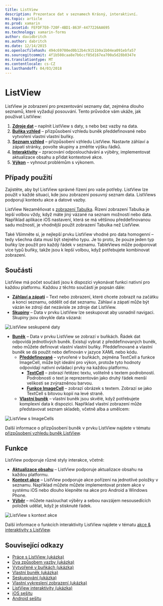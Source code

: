 ```yaml
---
title: ListView
description: Prezentace dat v seznamech Krásný, interaktivní.
ms.topic: article
ms.prod: xamarin
ms.assetid: FEFDF7E0-720F-4BD1-863F-4477226AA695
ms.technology: xamarin-forms
author: davidbritch
ms.author: dabritch
ms.date: 12/14/2015
ms.openlocfilehash: 494c69700ed0b12b4c9151b9a1b04ea091ebfa57
ms.sourcegitcommit: 4f1b508caa8e7b6ccf85d167ea700a5d28b0347e
ms.translationtype: MT
ms.contentlocale: cs-CZ
ms.lasthandoff: 04/03/2018
---
```

# <a name="listview"></a>ListView

ListView je zobrazení pro prezentování seznamy dat, zejména dlouho seznamů, které vyžadují posouvání. Tento průvodce vám ukáže, jak používat ListView:

1. **[Zdroje dat](data-and-databinding.md)**  &ndash; naplnit ListView s daty, s nebo bez vazby na data.
2. **[Buňka vzhled](customizing-cell-appearance.md)**  &ndash; přizpůsobení vzhledu buněk předdefinované nebo vytvoření vlastní vlastní buňky.
3. **[Seznam vzhled](customizing-list-appearance.md)**  &ndash; přizpůsobení vzhledu ListView. Nastavte záhlaví a zápatí stránky, povolte skupiny a změňte výšku řádků.
4. **[Interaktivity](interactivity.md)**  &ndash; zpracování odposlouchávání a výběry, implementovat aktualizace obsahu a přidat kontextové akce.
5. **[Výkon](performance.md)**  &ndash; vyhnout problémům s výkonem.

## <a name="use-cases"></a>Případy použití
Zajistěte, aby byl ListView správné řízení pro vaše potřeby. ListView lze použít v každé situaci, kde jsou zobrazení posuvný seznam data. ListViews podporují kontextu akce a datové vazby.

ListView Nezaměňovat s [zobrazení Tabulka](~/xamarin-forms/user-interface/tableview.md). Řízení zobrazení Tabulka je lepší volbou vždy, když máte jiný vázané na seznam možností nebo data. Například aplikace iOS nastavení, která se má většinou předdefinovanou sadu možností, je vhodnější použít zobrazení Tabulka než ListView.

Také Všimněte si, je nejlepší prvku ListView vhodné pro data homogenní &ndash; tedy všechna data musí být stejného typu. Je to proto, že pouze jeden typ buňky lze použít pro každý řádek v seznamu. TableViews může podporovat více typů buňky, takže jsou k lepší volbou, když potřebujete kombinovat zobrazení.


## <a name="components"></a>Součásti
ListView má počet součásti jsou k dispozici vykonávat funkci nativní pro každou platformu. Každou z těchto součástí je popsán dále:

- **[Záhlaví a zápatí](customizing-list-appearance.md#Headers_and_Footers)**  &ndash; Text nebo zobrazení, které chcete zobrazit na začátku a konci seznamu, oddělit od dat seznamu. Záhlaví a zápatí může být vázán ke zdroji dat nezávisle ze zdroje dat ListView.
- **[Skupiny](customizing-list-appearance.md#Grouping)**  &ndash; Data v prvku ListView lze seskupovat aby usnadnil navigaci. Skupiny jsou obvykle data vázaná:

![](images/grouping-depth.png "ListView seskupené daty")

- **[Buněk](customizing-cell-appearance.md)**  &ndash; Data v prvku ListView se zobrazí v buňkách. Řádek dat odpovídá jednotlivých buněk. Existují vybrat z předdefinovaných buněk, nebo můžete definovat vlastní vlastní buňky. Předdefinované a vlastní buněk se dá použít nebo definován v jazyce XAML nebo kódu.
  - **[Předdefinované](customizing-cell-appearance.md#Built_in_Cells)**  &ndash; vytvořené v buňkách, zejména TextCell a funkce ImageCell, může být ideální pro výkon, protože tyto hodnoty odpovídají nativní ovládací prvky na každou platformu.
    - **[TextCell](customizing-cell-appearance.md#TextCell)**  &ndash; zobrazí řetězec textu, volitelně s textem podrobností. Podrobnosti o text je reprezentován jako druhý řádek menší velikosti se zvýrazněnou barvou.
    - **[Funkce ImageCell](customizing-cell-appearance.md#ImageCell)**  &ndash; zobrazí obrázek s textem. Zobrazí se jako TextCell s bitovou kopií na levé straně.
  - **[Vlastní buněk](customizing-cell-appearance.md#customcells)**  &ndash; vlastní buněk jsou skvělé, když potřebujete komplexní data k dispozici. Například vlastní zobrazení může představovat seznam skladeb, včetně alba a umělcem:

![](images/image-cell-default.png "ListView s ImageCells")

Další informace o přizpůsobení buněk v prvku ListView najdete v tématu [přizpůsobení vzhledu buněk ListView](customizing-cell-appearance.md).

## <a name="functionality"></a>Funkce
ListView podporuje různé styly interakce, včetně:

- **[Aktualizace obsahu](interactivity.md#Pull_to_Refresh)**  &ndash; ListView podporuje aktualizace obsahu na každou platformu.
- **[Kontext akce](interactivity.md#Context_Actions)**  &ndash; ListView podporuje akce pořízení na jednotlivé položky v seznamu. Například můžete můžete implementovat prstem akce v systému iOS nebo dlouho klepněte na akce pro Android a Windows Phone.
- **[Výběr](interactivity.md#selectiontaps)**  &ndash; můžete naslouchat výběry a sebou navzájem nesousedících položek udělat, když je stisknuté řádek.

![](images/context-default.png "ListView s kontext akce")

Další informace o funkcích interaktivity ListView najdete v tématu [akce & interaktivity s ListView](interactivity.md).


## <a name="related-links"></a>Související odkazy

- [Práce s ListView (ukázka)](https://developer.xamarin.com/samples/WorkingWithListview)
- [Dva způsobem vazby (ukázka)](https://developer.xamarin.com/samples/xamarin-forms/UserInterface/ListView/SwitchEntryTwoBinding)
- [Vytvořené v buňkách (ukázka)](https://developer.xamarin.com/samples/xamarin-forms/UserInterface/ListView/BuiltInCells)
- [Vlastní buněk (ukázka)](https://developer.xamarin.com/samples/xamarin-forms/UserInterface/ListView/CustomCells)
- [Seskupování (ukázka)](https://developer.xamarin.com/samples/xamarin-forms/UserInterface/ListView/Grouping)
- [Vlastní vykreslení zobrazení (ukázka)](https://developer.xamarin.com/samples/xamarin-forms/UserInterface/ListView/WorkingWithListviewNative)
- [ListView interaktivity (ukázka)](https://developer.xamarin.com/samples/xamarin-forms/UserInterface/ListView/interactivity)
- [iOS sešitu](https://developer.xamarin.com/workbooks/xamarin-forms/user-interface/listview/ListView1-ios.workbook)
- [Android sešitu](https://developer.xamarin.com/workbooks/xamarin-forms/user-interface/listview/ListView1-android.workbook)
